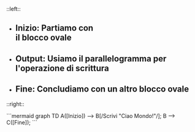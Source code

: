 ::left::
<div class="flex flex-col flex-grow justify-center">

- ## <Alert>Inizio</Alert>: Partiamo con <br> il blocco ovale <VSpace space="6"/>

- ## <Alert>Output</Alert>: Usiamo il parallelogramma per l'operazione di scrittura <VSpace space="6"/>

- ## <Alert>Fine</Alert>: Concludiamo con un altro blocco ovale
</div>

::right::
<div class="flex flex-col flex-grow justify-center items-center my-16">
```mermaid
graph TD
A([Inizio]) --> B[/Scrivi "Ciao Mondo!"/];
B --> C([Fine]);
```
</div>
